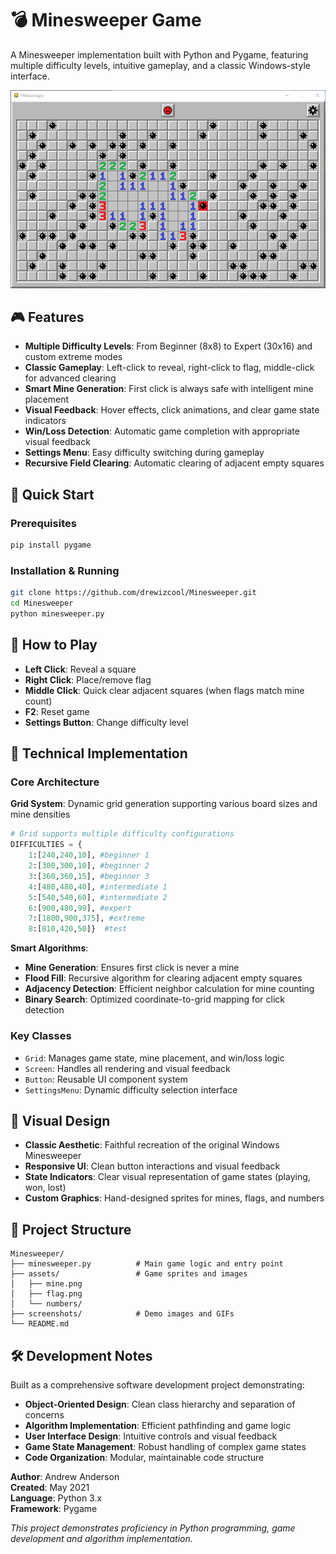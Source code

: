 # 💣 Minesweeper Game

A Minesweeper implementation built with Python and Pygame, featuring multiple difficulty levels, intuitive gameplay, and a classic Windows-style interface.

![Minesweeper Gameplay](screenshots/GameplayScreenshot.PNG)

## 🎮 Features

- **Multiple Difficulty Levels**: From Beginner (8x8) to Expert (30x16) and custom extreme modes
- **Classic Gameplay**: Left-click to reveal, right-click to flag, middle-click for advanced clearing
- **Smart Mine Generation**: First click is always safe with intelligent mine placement
- **Visual Feedback**: Hover effects, click animations, and clear game state indicators  
- **Win/Loss Detection**: Automatic game completion with appropriate visual feedback
- **Settings Menu**: Easy difficulty switching during gameplay
- **Recursive Field Clearing**: Automatic clearing of adjacent empty squares

## 🚀 Quick Start

### Prerequisites
```bash
pip install pygame
```

### Installation & Running
```bash
git clone https://github.com/drewizcool/Minesweeper.git
cd Minesweeper
python minesweeper.py
```

## 🎯 How to Play

- **Left Click**: Reveal a square
- **Right Click**: Place/remove flag
- **Middle Click**: Quick clear adjacent squares (when flags match mine count)
- **F2**: Reset game
- **Settings Button**: Change difficulty level

## 🔧 Technical Implementation

### Core Architecture

**Grid System**: Dynamic grid generation supporting various board sizes and mine densities
```python
# Grid supports multiple difficulty configurations
DIFFICULTIES = {
    1:[240,240,10], #beginner 1
    2:[300,300,10], #beginner 2
    3:[360,360,15], #beginner 3
    4:[480,480,40], #intermediate 1
    5:[540,540,60], #intermediate 2
    6:[900,480,99], #expert
    7:[1800,900,375], #extreme 
    8:[810,420,50]}  #test
```

**Smart Algorithms**:
- **Mine Generation**: Ensures first click is never a mine
- **Flood Fill**: Recursive algorithm for clearing adjacent empty squares
- **Adjacency Detection**: Efficient neighbor calculation for mine counting
- **Binary Search**: Optimized coordinate-to-grid mapping for click detection

### Key Classes

- `Grid`: Manages game state, mine placement, and win/loss logic
- `Screen`: Handles all rendering and visual feedback
- `Button`: Reusable UI component system
- `SettingsMenu`: Dynamic difficulty selection interface

## 🎨 Visual Design

- **Classic Aesthetic**: Faithful recreation of the original Windows Minesweeper
- **Responsive UI**: Clean button interactions and visual feedback
- **State Indicators**: Clear visual representation of game states (playing, won, lost)
- **Custom Graphics**: Hand-designed sprites for mines, flags, and numbers

## 📁 Project Structure

```
Minesweeper/
├── minesweeper.py          # Main game logic and entry point
├── assets/                 # Game sprites and images
│   ├── mine.png
│   ├── flag.png
│   └── numbers/
├── screenshots/            # Demo images and GIFs
└── README.md
```

## 🛠️ Development Notes

Built as a comprehensive software development project demonstrating:
- **Object-Oriented Design**: Clean class hierarchy and separation of concerns
- **Algorithm Implementation**: Efficient pathfinding and game logic
- **User Interface Design**: Intuitive controls and visual feedback
- **Game State Management**: Robust handling of complex game states
- **Code Organization**: Modular, maintainable code structure



**Author**: Andrew Anderson  
**Created**: May 2021  
**Language**: Python 3.x  
**Framework**: Pygame

*This project demonstrates proficiency in Python programming, game development and algorithm implementation.*
